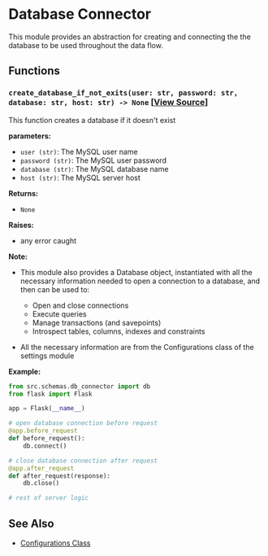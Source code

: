 # Database Connector

This module provides an abstraction for creating and connecting the the database to be used throughout the data flow.

## Functions

### `create_database_if_not_exits(user: str, password: str, database: str, host: str) -> None` [[View Source](/src/schemas/db_connector.py#L12-L27)]

This function creates a database if it doesn't exist

**parameters:**

- `user (str)`: The MySQL user name
- `password (str)`: The MySQL user password
- `database (str)`: The MySQL database name
- `host (str)`: The MySQL server host

**Returns:**

- `None`

**Raises:**

- any error caught

**Note:**

- This module also provides a Database object, instantiated with all the necessary information needed to open a connection to a database, and then can be used to:

  - Open and close connections
  - Execute queries
  - Manage transactions (and savepoints)
  - Introspect tables, columns, indexes and constraints

- All the necessary information are from the Configurations class of the settings module

**Example:**

```python
from src.schemas.db_connector import db
from flask import Flask

app = Flask(__name__)

# open database connection before request
@app.before_request
def before_request():
    db.connect()

# close database connection after request
@app.after_request
def after_request(response):
    db.close()

# rest of server logic
```

## See Also

- [Configurations Class](../misc/settings.md)

